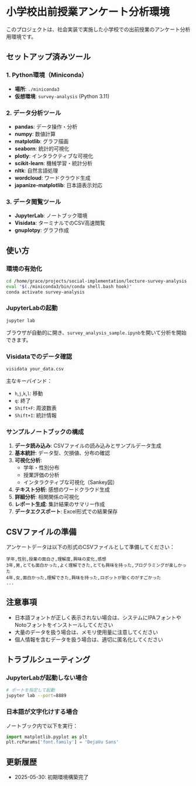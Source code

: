 # 小学校出前授業アンケート分析環境

このプロジェクトは、社会実装で実施した小学校での出前授業のアンケート分析用環境です。

## セットアップ済みツール

### 1. Python環境（Miniconda）
- **場所**: `./miniconda3`
- **仮想環境**: `survey-analysis` (Python 3.11)

### 2. データ分析ツール
- **pandas**: データ操作・分析
- **numpy**: 数値計算
- **matplotlib**: グラフ描画
- **seaborn**: 統計的可視化
- **plotly**: インタラクティブな可視化
- **scikit-learn**: 機械学習・統計分析
- **nltk**: 自然言語処理
- **wordcloud**: ワードクラウド生成
- **japanize-matplotlib**: 日本語表示対応

### 3. データ閲覧ツール
- **JupyterLab**: ノートブック環境
- **Visidata**: ターミナルでのCSV高速閲覧
- **gnuplotpy**: グラフ作成

## 使い方

### 環境の有効化
```bash
cd /home/grace/projects/social-implementation/lecture-survey-analysis
eval "$(./miniconda3/bin/conda shell.bash hook)"
conda activate survey-analysis
```

### JupyterLabの起動
```bash
jupyter lab
```
ブラウザが自動的に開き、`survey_analysis_sample.ipynb`を開いて分析を開始できます。

### Visidataでのデータ確認
```bash
visidata your_data.csv
```
主なキーバインド：
- `h`,`j`,`k`,`l`: 移動
- `q`: 終了
- `Shift+F`: 周波数表
- `Shift+I`: 統計情報

### サンプルノートブックの構成
1. **データ読み込み**: CSVファイルの読み込みとサンプルデータ生成
2. **基本統計**: データ型、欠損値、分布の確認
3. **可視化分析**: 
   - 学年・性別分布
   - 授業評価の分析
   - インタラクティブな可視化（Sankey図）
4. **テキスト分析**: 感想のワードクラウド生成
5. **詳細分析**: 相関関係の可視化
6. **レポート生成**: 集計結果のサマリー作成
7. **データエクスポート**: Excel形式での結果保存

## CSVファイルの準備

アンケートデータは以下の形式のCSVファイルとして準備してください：

```csv
学年,性別,授業の面白さ,理解度,興味の変化,感想
3年,男,とても面白かった,よく理解できた,とても興味を持った,プログラミングが楽しかった
4年,女,面白かった,理解できた,興味を持った,ロボットが動くのがすごかった
...
```

## 注意事項

- 日本語フォントが正しく表示されない場合は、システムにIPAフォントやNotoフォントをインストールしてください
- 大量のデータを扱う場合は、メモリ使用量に注意してください
- 個人情報を含むデータを扱う場合は、適切に匿名化してください

## トラブルシューティング

### JupyterLabが起動しない場合
```bash
# ポートを指定して起動
jupyter lab --port=8889
```

### 日本語が文字化けする場合
ノートブック内で以下を実行：
```python
import matplotlib.pyplot as plt
plt.rcParams['font.family'] = 'DejaVu Sans'
```

## 更新履歴
- 2025-05-30: 初期環境構築完了